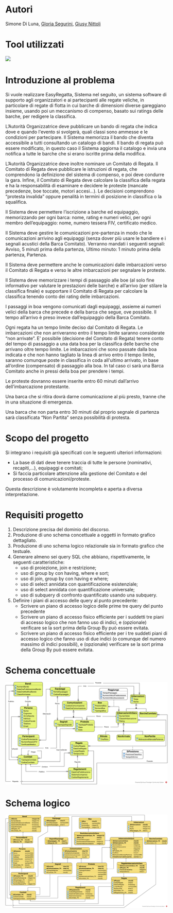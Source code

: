 # Autori

Simone Di Luna, [Gloria Segurini](https://github.com/GloriaSegurini), [Giusy Nittoli](https://github.com/Giusynit)

# Tool utilizzati

<a href="https://www.visual-paradigm.com/">
  <img src="https://cdn-images.visual-paradigm.com/media/vplogo_300.png" width="200"/>
</a>

# Introduzione al problema

Si vuole realizzare EasyRegatta, Sistema nel seguito, un sistema software di supporto agli organizzatori e ai partecipanti alle regate veliche, in particolare di regate di flotta in cui barche di dimensioni diverse gareggiano insieme, usando poi un meccanismo di compenso, basato sui ratings delle barche, per redigere la classifica.

L’Autorità Organizzatrice deve pubblicare un bando di regata che indica dove e quando l'evento si svolgerà, quali classi sono ammesse e le condizioni per partecipare. Il Sistema memorizza il bando che diventa accessibile a tutti consultando un catalogo di bandi. Il bando di regata può essere modificato, in questo caso il Sistema aggiorna il catalogo e invia una notifica a tutte le barche che si erano iscritte prima della modifica.

L’Autorità Organizzatrice deve inoltre nominare un Comitato di Regata. Il Comitato di Regata deve pubblicare le istruzioni di regata, che comprendono la definizione del sistema di compenso, e poi deve condurre la gara. Infine, il Comitato di Regata deve calcolare la classifica della regata e ha la responsabilità di esaminare e decidere le proteste (mancate precedenze, boe toccate, motori accesi…). Le decisioni comprendono “protesta invalida” oppure penalità in termini di posizione in classifica o la squalifica.

Il Sistema deve permettere l’iscrizione a barche ed equipaggio, memorizzando per ogni barca: nome, rating e numeri velici, per ogni membro dell’equipaggio: nome, numero tessera FIV, certificato medico.

Il Sistema deve gestire le comunicazioni pre-partenza in modo che le comunicazioni arrivino agli equipaggi (senza dover più usare le bandiere e i segnali acustici della Barca Comitato). Verranno mandati i seguenti segnali: Avviso, 5 minuti prima della partenza, Ultimo minuto: 1 minuto prima della partenza, Partenza.

Il Sistema deve permettere anche le comunicazioni dalle imbarcazioni verso il Comitato di Regata e verso le altre imbarcazioni per segnalare le proteste.

Il Sistema deve memorizzare i tempi di passaggio alle boe (al solo fine informativo per valutare le prestazioni delle barche) e all’arrivo (per stilare la classifica finale) e supportare il Comitato di Regata per calcolare la classifica tenendo conto dei rating delle imbarcazioni.

I passaggi in boa vengono comunicati dagli equipaggi, assieme ai numeri velici della barca che precede e della barca che segue, ove possibile. Il tempo all’arrivo è preso invece dall’equipaggio della Barca Comitato.

Ogni regata ha un tempo limite deciso dal Comitato di Regata. Le imbarcazioni che non arriveranno entro il tempo limite saranno considerate “non arrivate”. E’ possibile (decisione del Comitato di Regata) tenere conto del tempo di passaggio a una data boa per la classifica delle barche che arrivano oltre tempo limite. Le imbarcazioni che sono passate dalla boa indicata e che non hanno tagliato la linea di arrivo entro il tempo limite, saranno comunque poste in classifica in coda all'ultimo arrivato, in base all’ordine (compensato) di passaggio alla boa. In tal caso ci sarà una Barca Comitato anche in pressi della boa per prendere i tempi.

Le proteste dovranno essere inserite entro 60 minuti dall’arrivo dell’imbarcazione protestante.

Una barca che si ritira dovrà darne comunicazione al più presto, tranne che in una situazione di emergenza.

Una barca che non parta entro 30 minuti dal proprio segnale di partenza sarà classificata “Non Partita” senza possibilità di protesta.

# Scopo del progetto

Si integrano i requisiti già specificati con le seguenti ulteriori informazioni:
* La base di dati deve tenere traccia di tutte le persone (nominativi, recapiti,...), equipaggi e comitati;
* Si faccia particolare attenzione alla gestione del Comitato e del processo di comunicazioni/proteste.

Questa descrizione è volutamente incompleta e aperta a diversa interpretazione.

# Requisiti progetto

1. Descrizione precisa del dominio del discorso.
2. Produzione di uno schema concettuale a oggetti in formato grafico dettagliato.
3. Produzione di uno schema logico relazionale sia in formato grafico che testuale.
4. Generare almeno sei query SQL che abbiano, rispettivamente, le seguenti caratteristiche:
    - uso di proiezione, join e restrizione;
    - uso di group by con having, where e sort;
    - uso di join, group by con having e where;
    - uso di select annidata con quantificazione esistenziale;
    - uso di select annidata con quantificazione universale;
    - uso di subquery di confronto quantificato usando una subquery.
5. Definire i piani di accesso delle query al punto precedente:
    - Scrivere un piano di accesso logico delle prime tre query del punto precedente
    - Scrivere un piano di accesso fisico efficiente per i suddetti tre piani di accesso logico che non fanno uso di indici, e (opzionale) verificare se la sort prima della Group By può essere evitata.
    - Scrivere un piano di accesso fisico efficiente per i tre suddeti piani di accesso logico che fanno uso di due indici (o comunque del numero massimo di indici possibili), e (opzionale) verificare se la sort prima della Group By può essere evitata.

# Schema concettuale

<img src="Schemi/EasyRegattaConcettuale.svg">

# Schema logico

<img src="Schemi/EasyRegattaLogico.svg">


